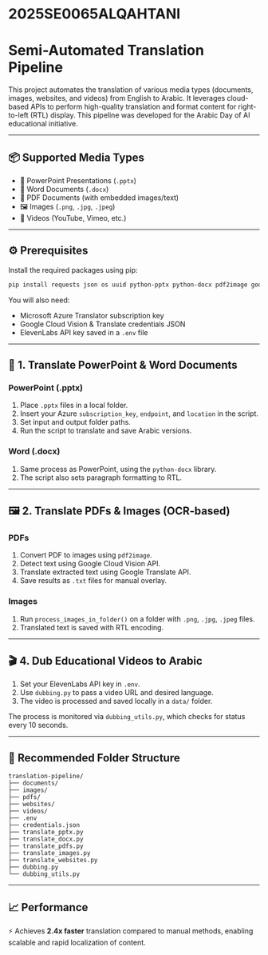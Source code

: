# 2025SE0065ALQAHTANI
# Semi-Automated Translation Pipeline

This project automates the translation of various media types (documents, images, websites, and videos) from English to Arabic. It leverages cloud-based APIs to perform high-quality translation and format content for right-to-left (RTL) display. This pipeline was developed for the Arabic Day of AI educational initiative.

---

## 📦 Supported Media Types

- 📄 PowerPoint Presentations (`.pptx`)
- 📝 Word Documents (`.docx`)
- 📕 PDF Documents (with embedded images/text)
- 🖼️ Images (`.png`, `.jpg`, `.jpeg`)
- 🎥 Videos (YouTube, Vimeo, etc.)

---

## ⚙️ Prerequisites

Install the required packages using pip:

```bash
pip install requests json os uuid python-pptx python-docx pdf2image google-cloud-vision google-cloud-translate dotenv elevenlabs
```

You will also need:
- Microsoft Azure Translator subscription key
- Google Cloud Vision & Translate credentials JSON
- ElevenLabs API key saved in a `.env` file

---

## 🧪 1. Translate PowerPoint & Word Documents

### PowerPoint (.pptx)
1. Place `.pptx` files in a local folder.
2. Insert your Azure `subscription_key`, `endpoint`, and `location` in the script.
3. Set input and output folder paths.
4. Run the script to translate and save Arabic versions.

### Word (.docx)
1. Same process as PowerPoint, using the `python-docx` library.
2. The script also sets paragraph formatting to RTL.

---

## 🖼️ 2. Translate PDFs & Images (OCR-based)

### PDFs
1. Convert PDF to images using `pdf2image`.
2. Detect text using Google Cloud Vision API.
3. Translate extracted text using Google Translate API.
4. Save results as `.txt` files for manual overlay.

### Images
1. Run `process_images_in_folder()` on a folder with `.png`, `.jpg`, `.jpeg` files.
2. Translated text is saved with RTL encoding.

---

## 🎬 4. Dub Educational Videos to Arabic

1. Set your ElevenLabs API key in `.env`.
2. Use `dubbing.py` to pass a video URL and desired language.
3. The video is processed and saved locally in a `data/` folder.

The process is monitored via `dubbing_utils.py`, which checks for status every 10 seconds.

---

## 📁 Recommended Folder Structure

```
translation-pipeline/
├── documents/
├── images/
├── pdfs/
├── websites/
├── videos/
├── .env
├── credentials.json
├── translate_pptx.py
├── translate_docx.py
├── translate_pdfs.py
├── translate_images.py
├── translate_websites.py
├── dubbing.py
└── dubbing_utils.py
```

---

## 📈 Performance

⚡ Achieves **2.4x faster** translation compared to manual methods, enabling scalable and rapid localization of content.



